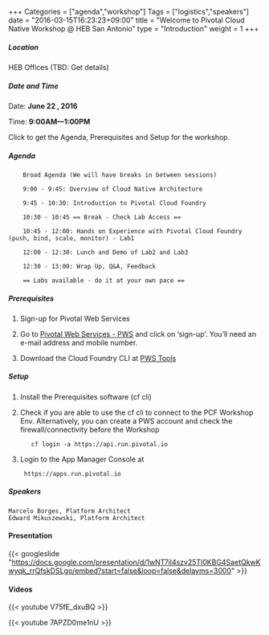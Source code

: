 +++
Categories = ["agenda","workshop"]
Tags = ["logistics","speakers"]
date = "2016-03-15T16:23:23+09:00"
title = "Welcome to Pivotal Cloud Native Workshop @ HEB San Antonio"
type = "Introduction"
weight = 1
+++
##### Location

HEB Offices (TBD: Get details)

##### Date and Time
Date: **June 22 , 2016**

Time: **9:00AM—1:00PM**

Click to get the Agenda, Prerequisites and Setup for the workshop.

<!--more-->

##### Agenda

        Broad Agenda (We will have breaks in between sessions)

        9:00 - 9:45: Overview of Cloud Native Architecture

        9:45 - 10:30: Introduction to Pivotal Cloud Foundry

        10:30 - 10:45 == Break - Check Lab Access ==

        10:45 - 12:00: Hands on Experience with Pivotal Cloud Foundry (push, bind, scale, monitor) - Lab1

        12:00 - 12:30: Lunch and Demo of Lab2 and Lab3

        12:30 - 13:00: Wrap Up, Q&A, Feedback

        == Labs available - do it at your own pace ==


##### Prerequisites
1. Sign-up for Pivotal Web Services

2. Go to [Pivotal Web Services - PWS](http://run.pivotal.io/) and click on ‘sign-up’. You’ll need an e-mail address and mobile number.

3. Download the Cloud Foundry CLI at [PWS Tools](https://console.run.pivotal.io/tools)


##### Setup

1. Install the Prerequisites software (cf cli)

2. Check if you are able to use the cf cli to connect to the PCF Workshop Env. Alternatively, you can create a PWS account and check the firewall/connectivity before the Workshop

          cf login -a https://api.run.pivotal.io 

3. Login to the App Manager Console at

        https://apps.run.pivotal.io

##### Speakers

    Marcelo Borges, Platform Architect
    Edward Mikuszewski, Platform Architect

#### Presentation


{{< googleslide "https://docs.google.com/presentation/d/1wNT7il4szv25Tl0KBG4SaetQkwKwyqk_rrQfskDSLgo/embed?start=false&loop=false&delayms=3000" >}}


#### Videos


{{< youtube V75fE_dxuBQ >}}


{{< youtube 7APZD0me1nU >}}
